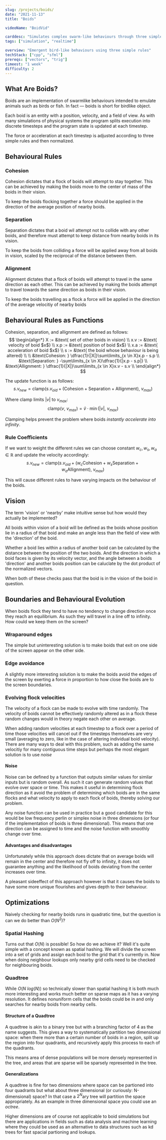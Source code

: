 ```yaml
---
slug: /projects/boids/
date: "2021-11-13"
title: "Boids"

videoName: "BoidVid"

carddesc: "Simulates complex swarm-like behaviours through three simple rules. An example of emergent behaviour."
tags: ["simulation", "realtime"]

overview: "Emergent bird-like behaviours using three simple rules"
techStack: ["cpp", "sfml"]
prereqs: ["vectors", "trig"]
timeest: "1 week"
difficulty: 2
---
```


## What Are Boids?
Boids are an implementation of swarmlike behaviours intended to emulate animals such as birds or fish. In fact &#8212; boids is short for birdlike object.

Each boid is an entity with a position, velocity, and a field of view. As with many simulations of physical systems the program splits execution into discrete timesteps and the program state is updated at each timestep.

The force or acceleration at each timestep is adjusted according to three simple rules and then normalized.

## Behavioural Rules
### Cohesion
Cohesion dictates that a flock of boids will attempt to stay together. This can be achieved by making the boids move to the center of mass of the boids in their vision.

To keep the boids flocking together a force should be applied in the direction of the average position of nearby boids.

### Separation
Separation dictates that a boid wil attempt not to collide with any other boids, and therefore must attempt to keep distance from nearby boids in its vision.

To keep the boids from colliding a force will be applied away from all boids in vision, scaled by the reciprocal of the distance between them.

### Alignment
Alignment dictates that a flock of boids will attempt to travel in the same direction as each other. This can be achieved by making the boids attempt to travel towards the same direction as boids in their vision.

To keep the boids travelling as a flock a force will be applied in the direction of the average velocitiy of nearby boids

## Behavioural Rules as Functions
Cohesion, separation, and allignment are defined as follows:
$$
\begin{align*}
X := &\text{ set of other boids in vision} \\
x.v := &\text{ velocity of boid $x$} \\
x.p := &\text{ position of boid $x$} \\
x.a := &\text{ acceleration of boid $x$} \\
s := &\text{ the boid whose behaviour is being altered} \\
\\
&\text{Cohesion: }   \dfrac{1}{|X|}\sum\limits_{x \in X}x.p - s.p \\
&\text{Separation: } -\sum\limits_{x \in X}\dfrac{1}{|x.p - s.p|} \\
&\text{Allignment: } \dfrac{1}{|X|}\sum\limits_{x \in X}x.v - s.v \\
\end{align*}
$$

The update function is as follows:
$$
s.v_{new} = \mathrm{clamp}(s.v_{old} + (\text{Cohesion} + \text{Separation} + \text{Allignment}),\ v_{max})
$$

Where $\mathrm{clamp}$ limits $|v|$ to $v_{max}$:
$$
\mathrm{clamp}(v,\ v_{max}) = \hat{v} \cdot \min(|v|,\ v_{max})
$$

Clamping helps prevent the problem where boids *instantly accelerate into infinity*.

### Rule Coefficients
If we want to weight the different rules we can choose constant $w_{c}, w_{s}, w_{a} \in \mathbb{R}$ and update the velocity accordingly:
$$
s.v_{new} = \mathrm{clamp}(s.v_{old} + (w_{c} \text{Cohesion} + w_{s} \text{Separation} + w_{a} \text{Allignment}),\ v_{max})
$$

This will cause different rules to have varying impacts on the behaviour of the boids.

## Vision
The term 'vision' or 'nearby' make intuitive sense but how would they actually be implemented?

All boids within vision of a boid will be defined as the boids whose position lie in a radius of that boid and make an angle less than the field of view with the 'direction' of the boid. 

Whether a boid lies within a radius of another boid can be calculated by the distance between the position of the two boids. And the direction in which a boid faces is given by its velocity vector, and the angle between a boids 'direction' and another boids position can be caluclate by the dot product of the normalized vectors.

When both of these checks pass that the boid is in the vision of the boid in question.

## Boundaries and Behavioural Evolution
When boids flock they tend to have no tendency to change direction once they reach an equilibrium. As such they will travel in a line off to infinity. How could we keep them on the screen?

### Wraparound edges
The simple but uninteresting solution is to make boids that exit on one side of the screen appear on the other side.

### Edge avoidance
A slightly more interesting solution is to make the boids avoid the edges of the screen by exerting a force in proportion to how close the boids are to the screen boundaries.

### Evolving flock velocities
The velocity of a flock can be made to evolve with time randomly. The velocity of boids cannot be effectively randomly altered as in a flock these random changes would in theory negate each other on average.

When adding random velocities at each timestep to a flock over a period of time those velocities will cancel out if the timesteps themselves are very small (averaging to zero, like in the case of altering individual boid velocity). There are many ways to deal with this problem, such as adding the same velocitiy for many contiguous time steps but perhaps the most elegant solution is to use *noise*

#### Noise
Noise can be defined by a function that outputs similar values for similar inputs but is random overall. As such it can generate random values that evolve over space or time. This makes it useful in determining flock direction as it avoid the problem of determining which boids are in the same flocks and what velocity to apply to each flock of boids, thereby solving our problem.

Any noise function can be used in practice but a good candidate for this would be low frequency perlin or simplex noise in three dimensions (or four if the implementation of boids is three dimensional). This means that one direction can be assigned to time and the noise function with smoothly change over time.

#### Advantages and disadvantages
Unfortunately while this approach does dictate that on average boids will remain in the center and therefore not fly off to infinity, it does not guarantee anything and the likelihood of boids deviating from the center increases over time.

A pleasant sideeffect of this approach however is that it causes the boids to have some more unique flourishes and gives depth to their behaviour.

## Optimizations
Naively checking for nearby boids runs in quadratic time, but the question is can we do better than $O(N^{2})$?

### Spatial Hashing
Turns out that $O(N)$ is possible! So how do we achieve it? Well it's quite simple with a concept known as spatial hashing. We will divide the screen into a set of grids and assign each boid to the grid that it's currently in. Now when doing neighbour lookups only nearby grid cells need to be checked for neighbouring boids.

### Quadtree
While $O(N\ log(N))$ so technically slower than spatial hashing it is both much more interesting and works much better on sparse maps as it has a varying resolution. It defines nonuniform cells that the boids could be in and only searches for nearby boids from nearby cells.

#### Structure of a Quadtree
A quadtree is akin to a binary tree but with a branching factor of 4 as the name suggests. This gives a way to systematically partition two dimensional space: when there more than a certain number of boids in a region, split up the region into four quadrants, and recursively apply this process to each of the quadrants.

This means area of dense populations will be more densely represented in the tree, and areas that are sparse will be sparsely represented in the tree.

#### Generalizations
A quadtree is fine for two dimensions where space can be partioned into four quadrants but what about three dimensional (or curiously: N-dimensional) space? In that case a $2^{N}$ary tree will partition the space appropriately. As an example in three dimensional space you could use an *octree*.

Higher dimensions are of course not applicable to boid simulations but there are applications in fields such as data analysis and machine learning where they could be used as an alternative to data structures such as kd trees for fast spacial partioning and lookups.
